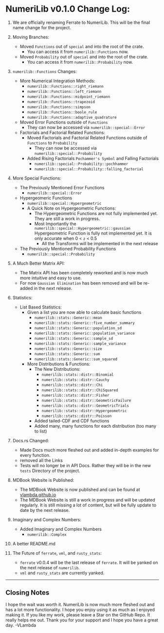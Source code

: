 # NumeriLib v0.1.0 Change Log:

1. We are officially renaming Ferrate to NumeriLib. This will be the final name change for the project.

2. Moving Branches:
   * Moved `Functions` out of `special` and into the root of the crate.
      * You can access it from `numerilib::Functions` now.
   * Moved `Probability` out of `special` and into the root of the crate.
      * You can access it from `numerilib::Probability` now.
   
3. `numerilib::Functions` Changes:
    * More Numerical Integration Methods:
        * `numerilib::Functions::right_riemann`
        * `numerilib::Functions::left_riemann`
        * `numerilib::Functions::midpoint_riemann`
        * `numerilib::Functions::trapezoid`
        * `numerilib::Functions::simpson`
        * `numerilib::Functions::boole_rule`
        * `numerilib::Functions::adaptive_quadrature`
    * Moved Error Functions outside of `Functions`
      * They can now be accessed via `numerilib::special::Error`
    * Factorials and Factorial Related Functions:
      * Moved Factorials and Factorial Related Functions outside of `Functions` to `Probability`
        * They can now be accessed via `numerilib::special::Probability`
      * Added Rising Factorials `Pochammer's Symbol` and Falling Factorials
        * `numerilib::special::Probability::pochhammer`
        * `numerilib::special::Probability::falling_factorial`

4. More Special Functions:
   * The Previously Mentioned Error Functions
     * `numerilib::special::Error`
   * Hypergeomeric Functions
     * `numerilib::special::Hypergeometric`
     * A Quick Note on Hypergeometric Functions:
       * The Hypergeometric Functions are not fully implemented yet. They are still a work in progress.
       * Most Importantly the `numerilib::special::Hypergeometric::gaussian` Hypergeometric Function is fully not implemented yet. It is only accurate when 0 < `z` < 0.5
         * All the Transforms will be implemented in the next release
   * The Previously Mentioned Probability Functions
     * `numerilib::special::Probability`

5. A Much Better Matrix API:
   * The Matrix API has been completely reworked and is now much more intuitive and easy to use.
   * For now `Gaussian Elimination` has been removed and will be re-added in the next release.

6. Statistics:
   * List Based Statistics:
     * Given a list you are now able to calculate basic functions
       * `numerilib::stats::Generic::mean`
       * `numerilib::stats::Generic::five_number_summary`
       * `numerilib::stats::Generic::population_sd`
       * `numerilib::stats::Generic::population_variance`
       * `numerilib::stats::Generic::sample_sd`
       * `numerilib::stats::Generic::sample_variance`
       * `numerilib::stats::Generic::size`
       * `numerilib::stats::Generic::sum`
       * `numerilib::stats::Generic::sum_squared`
     * More Distributions & Functions:
       * The New Distributions:
         * `numerilib::stats::distr::Binomial`
         * `numerilib::stats::distr::Cauchy`
         * `numerilib::stats::distr::Chi`
         * `numerilib::stats::distr::ChiSquared`
         * `numerilib::stats::distr::Fisher`
         * `numerilib::stats::distr::GeometricFailure`
         * `numerilib::stats::distr::GeometricTrials`
         * `numerilib::stats::distr::Hypergeometric`
         * `numerilib::stats::distr::Poisson`
       * Added tailed-CDF and CDF functions
       * Added many, many functions for each distribution (too many to list)

7. Docs.rs Changed:
   * Made Docs much more fleshed out and added in-depth examples for every function.
   * removed all the Links
   * Tests will no longer be in API Docs. Rather they will be in the new `tests` Directory of the project.

8. MDBook Website is Published:
   * The MDBook Website is now published and can be found at <a href="https://vlambda.github.io/" target="_blank">vlambda.github.io</a>
   * The MDBook Website is still a work in progress and will be updated regularly. It is still missing a lot of content, but will be fully update to date by the next release.

9. Imaginary and Complex Numbers:
   * Added Imaginary and Complex Numbers
     * `numerilib::Complex`

10. A better README.md

11. The Future of `ferrate`, `vml`, and `rusty_stats`:
    * `ferrate` v0.0.4 will be the last release of `ferrate`. It will be yanked on the next release of `numerilib`.
    * `vml` and `rusty_stats` are currently yanked.

***

## Closing Notes
I hope the wait was worth it. NumeriLib is now much more fleshed out and has a lot more functionality. I hope you enjoy using it as much as I enjoyed making it. If you like my work, please leave a Star on the GitHub Repo. It really helps me out. Thank you for your support and I hope you have a great day. -VLambda